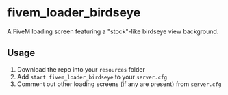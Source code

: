 # fivem_loader_birdseye

A FiveM loading screen featuring a "stock"-like birdseye view background.

## Usage

1. Download the repo into your `resources` folder
2. Add `start fivem_loader_birdseye` to your `server.cfg`
3. Comment out other loading screens (if any are present) from `server.cfg`

